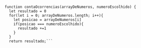 ```let array = [1, 4, 8, 2, 5, 4, 10, 1, 2, 4, 7, 5]

function contaOcorrencias(arrayDeNumeros, numeroEscolhido) {
  let resultado = 0
  for(let i = 0; arrayDeNumeros.length; i++){
    let posicao = arrayDeNumeros[i]
    if(posicao === numeroEscolhido){
      resultado +=1
    }
  }
  return resultado;```